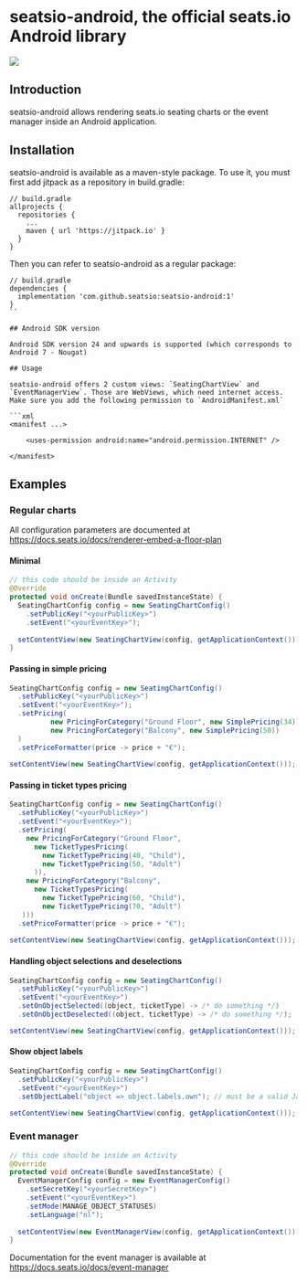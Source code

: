 # seatsio-android, the official seats.io Android library

[![](https://jitpack.io/v/seatsio/seatsio-android.svg)](https://jitpack.io/#seatsio/seatsio-android)

## Introduction

seatsio-android allows rendering seats.io seating charts or the event manager inside an Android application.

## Installation

seatsio-android is available as a maven-style package. To use it, you must first add jitpack as a repository in build.gradle:

```
// build.gradle
allprojects {
  repositories {
    ...
    maven { url 'https://jitpack.io' }
  }
}
```

Then you can refer to seatsio-android as a regular package:

```
// build.gradle
dependencies {
  implementation 'com.github.seatsio:seatsio-android:1'
}
``

## Android SDK version

Android SDK version 24 and upwards is supported (which corresponds to Android 7 - Nougat)

## Usage

seatsio-android offers 2 custom views: `SeatingChartView` and `EventManagerView`. Those are WebViews, which need internet access. Make sure you add the following permission to `AndroidManifest.xml`

```xml
<manifest ...>

    <uses-permission android:name="android.permission.INTERNET" />

</manifest>
```

## Examples

### Regular charts

All configuration parameters are documented at https://docs.seats.io/docs/renderer-embed-a-floor-plan

#### Minimal

```java
// this code should be inside an Activity
@Override
protected void onCreate(Bundle savedInstanceState) {
  SeatingChartConfig config = new SeatingChartConfig()
    .setPublicKey("<yourPublicKey>")
    .setEvent("<yourEventKey>");
      
  setContentView(new SeatingChartView(config, getApplicationContext()));
}
```

#### Passing in simple pricing

```java
SeatingChartConfig config = new SeatingChartConfig()
  .setPublicKey("<yourPublicKey>")
  .setEvent("<yourEventKey>");
  .setPricing(
          new PricingForCategory("Ground Floor", new SimplePricing(34)),
          new PricingForCategory("Balcony", new SimplePricing(50))
  )
  .setPriceFormatter(price -> price + "€");
  
setContentView(new SeatingChartView(config, getApplicationContext()));
```

#### Passing in ticket types pricing

```java
SeatingChartConfig config = new SeatingChartConfig()
  .setPublicKey("<yourPublicKey>")
  .setEvent("<yourEventKey>");
  .setPricing(
    new PricingForCategory("Ground Floor",
      new TicketTypesPricing(
        new TicketTypePricing(40, "Child"),
        new TicketTypePricing(50, "Adult")
      )),
    new PricingForCategory("Balcony",
      new TicketTypesPricing(
        new TicketTypePricing(60, "Child"),
        new TicketTypePricing(70, "Adult")
   )))
  .setPriceFormatter(price -> price + "€");
  
setContentView(new SeatingChartView(config, getApplicationContext()));
```

#### Handling object selections and deselections

```java
SeatingChartConfig config = new SeatingChartConfig()
  .setPublicKey("<yourPublicKey>")
  .setEvent("<yourEventKey>")
  .setOnObjectSelected((object, ticketType) -> /* do something */)
  .setOnObjectDeselected((object, ticketType) -> /* do something */);

setContentView(new SeatingChartView(config, getApplicationContext()));
```

#### Show object labels

```java
SeatingChartConfig config = new SeatingChartConfig()
  .setPublicKey("<yourPublicKey>")
  .setEvent("<yourEventKey>")
  .setObjectLabel("object => object.labels.own"); // must be a valid Javascript function

setContentView(new SeatingChartView(config, getApplicationContext()));
```

### Event manager

```java
// this code should be inside an Activity
@Override
protected void onCreate(Bundle savedInstanceState) {
  EventManagerConfig config = new EventManagerConfig()
    .setSecretKey("<yourSecretKey>")
    .setEvent("<yourEventKey>")
    .setMode(MANAGE_OBJECT_STATUSES)
    .setLanguage("nl");
  
  setContentView(new EventManagerView(config, getApplicationContext()));
}
```

Documentation for the event manager is available at https://docs.seats.io/docs/event-manager
